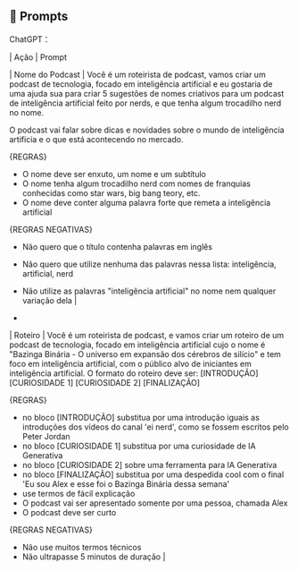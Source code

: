 ## 🧠 Prompts


ChatGPT：

|   Ação   | Prompt                                                                                                                                                                                                                                                               

|  Nome do Podcast  | Você é um roteirista de podcast, vamos criar um podcast de tecnologia, focado em inteligência artificial e eu gostaria de uma ajuda sua para criar 5 sugestões de nomes criativos para um podcast de inteligência artificial feito por nerds, e que tenha algum trocadilho nerd no nome. 

O podcast vai falar sobre dicas e novidades sobre o mundo de inteligência artificia e o que está acontecendo no mercado. 

{REGRAS}

- O nome deve ser enxuto, um nome e um subtítulo
- O nome tenha algum trocadilho nerd com nomes de franquias conhecidas como star wars, big bang teory, etc.
- O nome deve conter alguma palavra forte que remeta a inteligência artificial

{REGRAS NEGATIVAS}

- Não quero que o título contenha palavras em inglês
- Não quero que utilize nenhuma das palavras nessa lista: inteligência, artificial, nerd 
- Não utilize as palavras "inteligência artificial" no nome nem qualquer variação dela                                                        |

- 
| Roteiro | Você é um roteirista de podcast, e vamos criar um  roteiro de um podcast de tecnologia, focado em inteligência artificial cujo o nome é "Bazinga Binária - O universo em expansão dos cérebros de silício" e tem foco em inteligência artificial,  com o público alvo de iniciantes em inteligência artificial. 
O formato do roteiro deve ser:
[INTRODUÇÃO]
[CURIOSIDADE 1]
[CURIOSIDADE 2]
[FINALIZAÇÃO]

{REGRAS}

- no bloco [INTRODUÇÃO] substitua por uma introdução iguais as introduções dos vídeos do canal 'ei nerd', como se fossem escritos pelo Peter Jordan
- no bloco [CURIOSIDADE 1] substitua por uma curiosidade de IA Generativa 
- no bloco [CURIOSIDADE 2] sobre uma ferramenta para IA Generativa
- no bloco [FINALIZAÇÃO] substitua por uma despedida cool com o final 'Eu sou Alex e esse foi o Bazinga Binária dessa semana' 
- use termos de fácil explicação
- O podcast vai ser apresentado somente por uma pessoa, chamada Alex 
- O podcast deve ser curto

{REGRAS NEGATIVAS}

- Não use muitos termos técnicos
- Não ultrapasse 5 minutos de duração |

